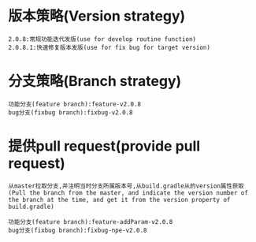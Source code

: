 # 版本策略(Version strategy)

```
2.0.8:常规功能迭代发版(use for develop routine function)
2.0.8.1:快速修复版本发版(use for fix bug for target version)
```

# 分支策略(Branch strategy)

```
功能分支(feature branch):feature-v2.0.8
bug分支(fixbug branch):fixbug-v2.0.8
```

# 提供pull request(provide pull request)
```
从master拉取分支,并注明当时分支所属版本号,从build.gradle从的version属性获取
(Pull the branch from the master, and indicate the version number of the branch at the time, and get it from the version property of build.gradle)

功能分支(feature branch):feature-addParam-v2.0.8
bug分支(fixbug branch):fixbug-npe-v2.0.8
```